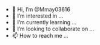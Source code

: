 - 👋 Hi, I’m @Mmay03616
- 👀 I’m interested in ...
- 🌱 I’m currently learning ...
- 💞️ I’m looking to collaborate on ...
- 📫 How to reach me ...

<!---
Mmay03616/Mmay03616 is a ✨ special ✨ repository because its `README.md` (this file) appears on your GitHub profile.
You can click the Preview link to take a look at your changes.
--->
